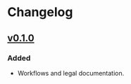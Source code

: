 # Changelog

## [v0.1.0](https://github.com/Dog-Face-Development/DFD-Web-Style-Guide/releases/tag/v0.1.0)

### Added

- Workflows and legal documentation.
